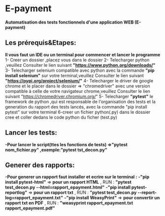# E-payment
**Automatisation des tests fonctionnels d'une application WEB (E-payment)**

## Les prérequis&Etapes:
**Il vous faut un IDE ou un terminal pour commencer et lancer le programme**
1- Creer un dossier ,placez vous dans le dossier
2- Telecharger python ,veuillez Consulter le lien suivant **"https://www.python.org/downloads/"**
3- Telecharger selenium compatible avec python avec la commande **"pip install selenium"** sur votre terminal,veuillez Consulter le lien suivant **"https://pypi.org/project/selenium/"**
4- Telecharger le driver de google chrome et le placer dans le dossier  => "chromedriver" avec une version compatible à celle de votre navigateur chrome,veuillez Consulter le lien suivant "https://chromedriver.chromium.org/"
5- Telecharger **"pytest"** le framework de python ,qui est responsable de l'organisation des tests et la generation du rapport des tests lancés, avec la commande "pip install pytest" sur votre terminal
6-creer un fichier python(.py) dans le dossier cree et coller dedans le code python du ficher (test.py) 
## Lancer les tests:
**-Pour lancer le script(ttes les fonctions de tests) =>"pytest nom_fichier.py"  ,exemple:"pytest tst_decon.py"**  
## Generer des rapports:
**-Pour generer un rapport faut installer et ecrire sur le terminal  :**
**-"pip install pytest-html"** => **pour un rapport HTML**  ,  RUN : **"pytest test_decon.py --html=rapport_epayment.html"**
**-"pip install pytest-reportlog"**  => **pour un rapport txt**   ,  RUN : **"pytest test_decon.py --report-log=rapport_epayment.txt"** 
**-"pip install WeasyPrint"**  => **pour convertir un rapport txt en PDF**  ,  RUN : **"weasyprint rapport_epayment.txt rapport_epayment.pdf"**
